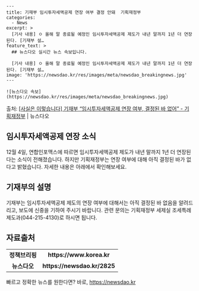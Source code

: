     ---
    title: 기재부 임시투자세액공제 연장 여부 결정 안돼  기획재정부
    categories:
      - News
    excerpt: >
      [기사 내용] ㅇ 올해 말 종료될 예정인 임시투자세액공제 제도가 내년 말까지 1년 더 연장된다. [기재부 설…
    feature_text: >
      ## 뉴스다오 실시간 뉴스 속보입니다.
    
      [기사 내용] ㅇ 올해 말 종료될 예정인 임시투자세액공제 제도가 내년 말까지 1년 더 연장된다. [기재부 설…
    image: 'https://newsdao.kr/res/images/meta/newsdao_breakingnews.jpg'
    ---
    
    ![뉴스다오 속보](https://newsdao.kr/res/images/meta/newsdao_breakingnews.jpg)

<p>출처: <a href="https://newsdao.kr/2825" rel="dofollow">[사실은 이렇습니다] 기재부 “임시투자세액공제 연장 여부, 결정된 바 없어” - 기획재정부</a> | 뉴스다오</p>

<h2 data-ke-size="size26">임시투자세액공제 연장 소식</h2>
<p data-ke-size="size16">12월 4일, 연합인포맥스에 따르면 임시투자세액공제 제도가 내년 말까지 1년 더 연장된다는 소식이 전해졌습니다. 하지만 기획재정부는 연장 여부에 대해 아직 결정된 바가 없다고 밝혔습니다. 자세한 내용은 아래에서 확인해보세요.</p>

<h2 data-ke-size="size26">기재부의 설명</h2>
<p data-ke-size="size16">기재부는 임시투자세액공제 제도의 연장 여부에 대해서는 아직 결정된 바 없음을 알려드리고, 보도에 신중을 기하여 주시기 바랍니다. 관련 문의는 기획재정부 세제실 조세특례제도과(044-215-4130)로 하시면 됩니다.</p>

<h2 data-ke-size="size26">자료출처</h2>
<table>
  <tr>
    <td style="text-align: center; height: 17px;"><b>정책브리핑</b></td>
    <td style="text-align: center; height: 17px;"><b>https://www.korea.kr</b></td>
  </tr>
  <tr>
    <td style="text-align: center; height: 17px;"><b>뉴스다오</b></td>
    <td style="text-align: center; height: 17px;"><b>https://newsdao.kr/2825</b></td>
  </tr>
</table> 

빠르고 정확한 뉴스를 원한다면? 바로, <a href="https://newsdao.kr" rel="dofollow">https://newsdao.kr</a>


    
